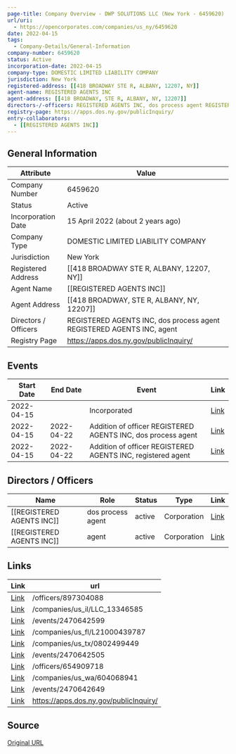 ```yaml
---
page-title: Company Overview - DWP SOLUTIONS LLC (New York - 6459620)
url/uri:
  - https://opencorporates.com/companies/us_ny/6459620
date: 2022-04-15
tags:
  - Company-Details/General-Information
company-number: 6459620
status: Active
incorporation-date: 2022-04-15
company-type: DOMESTIC LIMITED LIABILITY COMPANY
jurisdiction: New York
registered-address: [[418 BROADWAY STE R, ALBANY, 12207, NY]]
agent-name: REGISTERED AGENTS INC
agent-address: [[418 BROADWAY, STE R, ALBANY, NY, 12207]]
directors-/-officers: REGISTERED AGENTS INC, dos process agent REGISTERED AGENTS INC, agent
registry-page: https://apps.dos.ny.gov/publicInquiry/
entry-collaborators:
  - [[REGISTERED AGENTS INC]]
---
```


## General Information
| Attribute          | Value                                       |
|--------------------|---------------------------------------------|
| Company Number     | 6459620                                     |
| Status             | Active                                      |
| Incorporation Date | 15 April 2022 (about 2 years ago)           |
| Company Type       | DOMESTIC LIMITED LIABILITY COMPANY          |
| Jurisdiction       | New York                                    |
| Registered Address | [[418 BROADWAY STE R, ALBANY, 12207, NY]]   |
| Agent Name         | [[REGISTERED AGENTS INC]]                   |
| Agent Address      | [[418 BROADWAY, STE R, ALBANY, NY, 12207]]  |
| Directors / Officers | REGISTERED AGENTS INC, dos process agent REGISTERED AGENTS INC, agent |
| Registry Page      | https://apps.dos.ny.gov/publicInquiry/      |

## Events

| Start Date | End Date   | Event                                                   | Link |
|------------|------------|-------------------------------------------------------|------|
| 2022-04-15 |            | Incorporated                                            | [Link](https://opencorporates.com/events/2470642649) |
| 2022-04-15 | 2022-04-22 | Addition of officer REGISTERED AGENTS INC, dos process agent | [Link](https://opencorporates.com/events/2470642505) |
| 2022-04-15 | 2022-04-22 | Addition of officer REGISTERED AGENTS INC, registered agent | [Link](https://opencorporates.com/events/2470642599) |

## Directors / Officers
| Name                 | Role            | Status     | Type        | Link |
|----------------------|-----------------|------------|-------------|------|
| [[REGISTERED AGENTS INC]] | dos process agent | active     | Corporation | [Link](https://opencorporates.com/officers/654909718) |
| [[REGISTERED AGENTS INC]] | agent           | active     | Corporation | [Link](https://opencorporates.com/officers/897304088) |

## Links
| Link   | url                            
|--------|--------------------------------|
| [Link](/officers/897304088) |/officers/897304088           |
| [Link](/companies/us_il/LLC_13346585) |/companies/us_il/LLC_13346585 |
| [Link](/events/2470642599) |/events/2470642599            |
| [Link](/companies/us_fl/L21000439787) |/companies/us_fl/L21000439787 |
| [Link](/companies/us_tx/0802499449) |/companies/us_tx/0802499449   |
| [Link](/events/2470642505) |/events/2470642505            |
| [Link](/officers/654909718) |/officers/654909718           |
| [Link](/companies/us_wa/604068941) |/companies/us_wa/604068941    |
| [Link](/events/2470642649) |/events/2470642649            |
| [Link](https://apps.dos.ny.gov/publicInquiry/) |https://apps.dos.ny.gov/publicInquiry/|

## Source
[Original URL](https://opencorporates.com/companies/us_ny/6459620)
